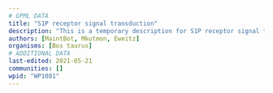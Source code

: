 ```yaml
---
# GPML DATA
title: "S1P receptor signal transduction"
description: "This is a temporary description for S1P receptor signal transduction"
authors: [MaintBot, Mkutmon, Eweitz]
organisms: [Bos taurus]
# ADDITIONAL DATA
last-edited: 2021-05-21
communities: []
wpid: "WP1081"
---
```


